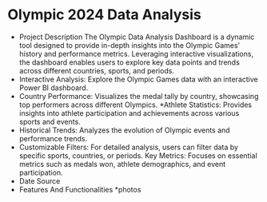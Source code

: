 # Olympic 2024 Data Analysis
* Project Description
The Olympic Data Analysis Dashboard is a dynamic tool designed to provide in-depth insights into the Olympic Games' history and performance metrics. Leveraging interactive visualizations, the dashboard enables users to explore key data points and trends across different countries, sports, and periods.
* Interactive Analysis: Explore the Olympic Games data with an interactive Power BI dashboard.
* Country Performance: Visualizes the medal tally by country, showcasing top performers across different Olympics.
*Athlete Statistics: Provides insights into athlete participation and achievements across various sports and events.
* Historical Trends: Analyzes the evolution of Olympic events and performance trends.
* Customizable Filters: For detailed analysis, users can filter data by specific sports, countries, or periods.
Key Metrics: Focuses on essential metrics such as medals won, athlete demographics, and event participation.
* Date Source
* Features And Functionalities
*photos

